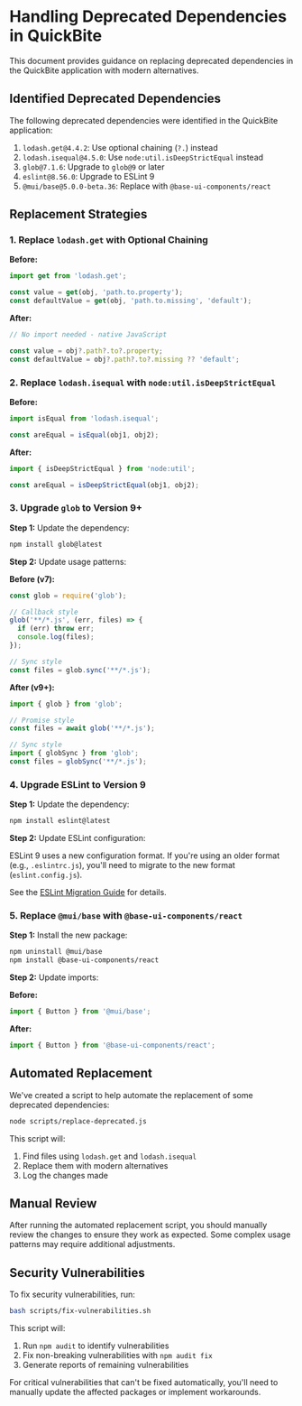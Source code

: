 # Handling Deprecated Dependencies in QuickBite

This document provides guidance on replacing deprecated dependencies in the QuickBite application with modern alternatives.

## Identified Deprecated Dependencies

The following deprecated dependencies were identified in the QuickBite application:

1. `lodash.get@4.4.2`: Use optional chaining (`?.`) instead
2. `lodash.isequal@4.5.0`: Use `node:util.isDeepStrictEqual` instead
3. `glob@7.1.6`: Upgrade to `glob@9` or later
4. `eslint@8.56.0`: Upgrade to ESLint 9
5. `@mui/base@5.0.0-beta.36`: Replace with `@base-ui-components/react`

## Replacement Strategies

### 1. Replace `lodash.get` with Optional Chaining

**Before:**
```javascript
import get from 'lodash.get';

const value = get(obj, 'path.to.property');
const defaultValue = get(obj, 'path.to.missing', 'default');
```

**After:**
```javascript
// No import needed - native JavaScript

const value = obj?.path?.to?.property;
const defaultValue = obj?.path?.to?.missing ?? 'default';
```

### 2. Replace `lodash.isequal` with `node:util.isDeepStrictEqual`

**Before:**
```javascript
import isEqual from 'lodash.isequal';

const areEqual = isEqual(obj1, obj2);
```

**After:**
```javascript
import { isDeepStrictEqual } from 'node:util';

const areEqual = isDeepStrictEqual(obj1, obj2);
```

### 3. Upgrade `glob` to Version 9+

**Step 1:** Update the dependency:
```bash
npm install glob@latest
```

**Step 2:** Update usage patterns:

**Before (v7):**
```javascript
const glob = require('glob');

// Callback style
glob('**/*.js', (err, files) => {
  if (err) throw err;
  console.log(files);
});

// Sync style
const files = glob.sync('**/*.js');
```

**After (v9+):**
```javascript
import { glob } from 'glob';

// Promise style
const files = await glob('**/*.js');

// Sync style
import { globSync } from 'glob';
const files = globSync('**/*.js');
```

### 4. Upgrade ESLint to Version 9

**Step 1:** Update the dependency:
```bash
npm install eslint@latest
```

**Step 2:** Update ESLint configuration:

ESLint 9 uses a new configuration format. If you're using an older format (e.g., `.eslintrc.js`), you'll need to migrate to the new format (`eslint.config.js`).

See the [ESLint Migration Guide](https://eslint.org/docs/latest/use/migrate-to-9.0.0) for details.

### 5. Replace `@mui/base` with `@base-ui-components/react`

**Step 1:** Install the new package:
```bash
npm uninstall @mui/base
npm install @base-ui-components/react
```

**Step 2:** Update imports:

**Before:**
```javascript
import { Button } from '@mui/base';
```

**After:**
```javascript
import { Button } from '@base-ui-components/react';
```

## Automated Replacement

We've created a script to help automate the replacement of some deprecated dependencies:

```bash
node scripts/replace-deprecated.js
```

This script will:
1. Find files using `lodash.get` and `lodash.isequal`
2. Replace them with modern alternatives
3. Log the changes made

## Manual Review

After running the automated replacement script, you should manually review the changes to ensure they work as expected. Some complex usage patterns may require additional adjustments.

## Security Vulnerabilities

To fix security vulnerabilities, run:

```bash
bash scripts/fix-vulnerabilities.sh
```

This script will:
1. Run `npm audit` to identify vulnerabilities
2. Fix non-breaking vulnerabilities with `npm audit fix`
3. Generate reports of remaining vulnerabilities

For critical vulnerabilities that can't be fixed automatically, you'll need to manually update the affected packages or implement workarounds.
